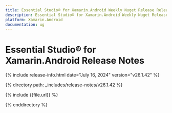 ```yaml
---
title: Essential Studio® for Xamarin.Android Weekly Nuget Release Release Notes  
description: Essential Studio® for Xamarin.Android Weekly Nuget Release Release Notes  
platform: Xamarin.Android
documentation: ug
---
```


# Essential Studio® for Xamarin.Android  Release Notes  

{% include release-info.html date="July 16, 2024"  version="v26.1.42" %} 

{% directory path: _includes/release-notes/v26.1.42 %}

{% include {{file.url}} %}

{% enddirectory %}